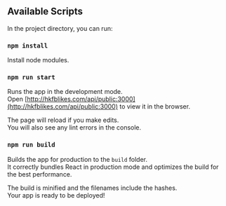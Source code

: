 ## Available Scripts

In the project directory, you can run:
### `npm install`
Install node modules.

### `npm run start`

Runs the app in the development mode.<br>
Open [http://hkfblikes.com/api/public:3000](http://hkfblikes.com/api/public:3000) to view it in the browser.

The page will reload if you make edits.<br>
You will also see any lint errors in the console.

### `npm run build`

Builds the app for production to the `build` folder.<br>
It correctly bundles React in production mode and optimizes the build for the best performance.

The build is minified and the filenames include the hashes.<br>
Your app is ready to be deployed!